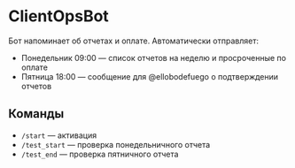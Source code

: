 
# ClientOpsBot

Бот напоминает об отчетах и оплате. Автоматически отправляет:

- Понедельник 09:00 — список отчетов на неделю и просроченные по оплате
- Пятница 18:00 — сообщение для @ellobodefuego о подтверждении отчетов

## Команды

- `/start` — активация
- `/test_start` — проверка понедельничного отчета
- `/test_end` — проверка пятничного отчета
